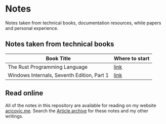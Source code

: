 # Notes

Notes taken from technical books, documentation resources, white papers and personal experience.

## Notes taken from technical books

| Book Title | Where to start |
| ---------- | -------------- |
| The Rust Programming Language | [link](./rust-prog-lang.md) |
| Windows Internals, Seventh Edition, Part 1 | [link](./winint-1.md) |

## Read online

All of the notes in this repository are available for reading on my website
[acicovic.me](https://acicovic.me). Search the [Article archive](https://acicovic.me/articles)
for these notes and my other writings.
